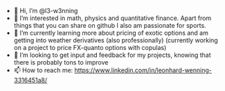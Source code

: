 - 👋 Hi, I’m @l3-w3nning
- 👀 I’m interested in math, physics and quantitative finance. Apart from things that you can share on github I also am passionate for sports.
- 🌱 I’m currently learning more about pricing of exotic options and am getting into weather derivatives (also professionally) (currently working on a project to price FX-quanto options with copulas)
- 💞️ I’m looking to get input and feedback for my projects, knowing that there is probably tons to improve
- 📫 How to reach me: https://www.linkedin.com/in/leonhard-wenning-3316451a8/

<!---
l3-w3nning/l3-w3nning is a ✨ special ✨ repository because its `README.md` (this file) appears on your GitHub profile.
You can click the Preview link to take a look at your changes.
--->

